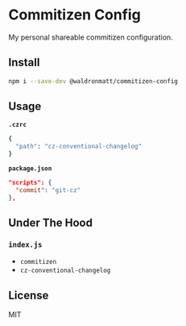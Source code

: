 # Commitizen Config

My personal shareable commitizen configuration.

## Install

```bash
npm i --save-dev @waldronmatt/commitizen-config
```

## Usage

**`.czrc`**

```bash
{
  "path": "cz-conventional-changelog"
}
```

**`package.json`**

```json
"scripts": {
  "commit": "git-cz"
},
```

## Under The Hood

### `index.js`

- `commitizen`
- `cz-conventional-changelog`

## License

MIT
